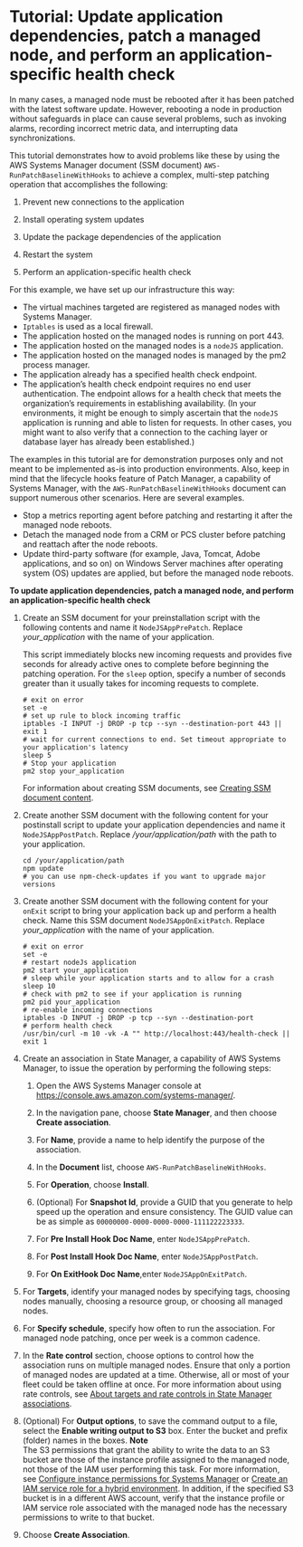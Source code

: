 # Tutorial: Update application dependencies, patch a managed node, and perform an application\-specific health check<a name="aws-runpatchbaselinewithhooks-tutorial"></a>

In many cases, a managed node must be rebooted after it has been patched with the latest software update\. However, rebooting a node in production without safeguards in place can cause several problems, such as invoking alarms, recording incorrect metric data, and interrupting data synchronizations\.

This tutorial demonstrates how to avoid problems like these by using the AWS Systems Manager document \(SSM document\) `AWS-RunPatchBaselineWithHooks` to achieve a complex, multi\-step patching operation that accomplishes the following:

1. Prevent new connections to the application

1. Install operating system updates

1. Update the package dependencies of the application

1. Restart the system

1. Perform an application\-specific health check

For this example, we have set up our infrastructure this way:
+ The virtual machines targeted are registered as managed nodes with Systems Manager\.
+ `Iptables` is used as a local firewall\.
+ The application hosted on the managed nodes is running on port 443\.
+ The application hosted on the managed nodes is a `nodeJS` application\.
+ The application hosted on the managed nodes is managed by the pm2 process manager\.
+ The application already has a specified health check endpoint\.
+ The application’s health check endpoint requires no end user authentication\. The endpoint allows for a health check that meets the organization’s requirements in establishing availability\. \(In your environments, it might be enough to simply ascertain that the `nodeJS` application is running and able to listen for requests\. In other cases, you might want to also verify that a connection to the caching layer or database layer has already been established\.\)

The examples in this tutorial are for demonstration purposes only and not meant to be implemented as\-is into production environments\. Also, keep in mind that the lifecycle hooks feature of Patch Manager, a capability of Systems Manager, with the `AWS-RunPatchBaselineWithHooks` document can support numerous other scenarios\. Here are several examples\.
+ Stop a metrics reporting agent before patching and restarting it after the managed node reboots\.
+ Detach the managed node from a CRM or PCS cluster before patching and reattach after the node reboots\.
+ Update third\-party software \(for example, Java, Tomcat, Adobe applications, and so on\) on Windows Server machines after operating system \(OS\) updates are applied, but before the managed node reboots\.

**To update application dependencies, patch a managed node, and perform an application\-specific health check**

1. Create an SSM document for your preinstallation script with the following contents and name it `NodeJSAppPrePatch`\. Replace *your\_application* with the name of your application\.

   This script immediately blocks new incoming requests and provides five seconds for already active ones to complete before beginning the patching operation\. For the `sleep` option, specify a number of seconds greater than it usually takes for incoming requests to complete\.

   ```
   # exit on error
   set -e
   # set up rule to block incoming traffic
   iptables -I INPUT -j DROP -p tcp --syn --destination-port 443 || exit 1
   # wait for current connections to end. Set timeout appropriate to your application's latency
   sleep 5 
   # Stop your application
   pm2 stop your_application
   ```

   For information about creating SSM documents, see [Creating SSM document content](documents-creating-content.md)\.

1. Create another SSM document with the following content for your postinstall script to update your application dependencies and name it `NodeJSAppPostPatch`\. Replace */your/application/path* with the path to your application\.

   ```
   cd /your/application/path
   npm update 
   # you can use npm-check-updates if you want to upgrade major versions
   ```

1. Create another SSM document with the following content for your `onExit` script to bring your application back up and perform a health check\. Name this SSM document `NodeJSAppOnExitPatch`\. Replace *your\_application* with the name of your application\.

   ```
   # exit on error
   set -e
   # restart nodeJs application
   pm2 start your_application
   # sleep while your application starts and to allow for a crash
   sleep 10
   # check with pm2 to see if your application is running
   pm2 pid your_application
   # re-enable incoming connections
   iptables -D INPUT -j DROP -p tcp --syn --destination-port 
   # perform health check
   /usr/bin/curl -m 10 -vk -A "" http://localhost:443/health-check || exit 1
   ```

1. Create an association in State Manager, a capability of AWS Systems Manager, to issue the operation by performing the following steps:

   1. Open the AWS Systems Manager console at [https://console\.aws\.amazon\.com/systems\-manager/](https://console.aws.amazon.com/systems-manager/)\.

   1. In the navigation pane, choose **State Manager**, and then choose **Create association**\.

   1. For **Name**, provide a name to help identify the purpose of the association\.

   1. In the **Document** list, choose `AWS-RunPatchBaselineWithHooks`\.

   1. For **Operation**, choose **Install**\.

   1. \(Optional\) For **Snapshot Id**, provide a GUID that you generate to help speed up the operation and ensure consistency\. The GUID value can be as simple as `00000000-0000-0000-0000-111122223333`\.

   1. For **Pre Install Hook Doc Name**, enter `NodeJSAppPrePatch`\. 

   1. For **Post Install Hook Doc Name**, enter `NodeJSAppPostPatch`\. 

   1. For **On ExitHook Doc Name**,enter `NodeJSAppOnExitPatch`\. 

1. For **Targets**, identify your managed nodes by specifying tags, choosing nodes manually, choosing a resource group, or choosing all managed nodes\.

1. For **Specify schedule**, specify how often to run the association\. For managed node patching, once per week is a common cadence\.

1. In the **Rate control** section, choose options to control how the association runs on multiple managed nodes\. Ensure that only a portion of managed nodes are updated at a time\. Otherwise, all or most of your fleet could be taken offline at once\. For more information about using rate controls, see [About targets and rate controls in State Manager associations](systems-manager-state-manager-targets-and-rate-controls.md)\.

1. \(Optional\) For **Output options**, to save the command output to a file, select the **Enable writing output to S3** box\. Enter the bucket and prefix \(folder\) names in the boxes\.
**Note**  
The S3 permissions that grant the ability to write the data to an S3 bucket are those of the instance profile assigned to the managed node, not those of the IAM user performing this task\. For more information, see [Configure instance permissions for Systems Manager](setup-instance-permissions.md) or [Create an IAM service role for a hybrid environment](sysman-service-role.md)\. In addition, if the specified S3 bucket is in a different AWS account, verify that the instance profile or IAM service role associated with the managed node has the necessary permissions to write to that bucket\.

1. Choose **Create Association**\.